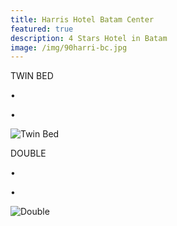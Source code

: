 ```yaml
---
title: Harris Hotel Batam Center
featured: true
description: 4 Stars Hotel in Batam
image: /img/90harri-bc.jpg
---
```

TWIN BED

•

•

![Twin Bed ](/img/217563378_wxh.jpg "Twin Bed ")

DOUBLE

•

•

![Double ](/img/welcome-to-batam-iconic.jpg "Double")
